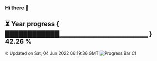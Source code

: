 ### Hi there 👋
⏳ Year progress { ████████████▁▁▁▁▁▁▁▁▁▁▁▁▁▁▁▁▁▁ } 42.26 %
---
⏰ Updated on Sat, 04 Jun 2022 06:19:36 GMT
![Progress Bar CI](https://github.com/liununu/liununu/workflows/Progress%20Bar%20CI/badge.svg)
